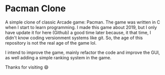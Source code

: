 # Pacman Clone

A simple clone of classic Arcade game: Pacman. The game was written in C when I start to learn programming. I made this game about 2019, but I only have update it for here (Github) a good time later because, it that time, I didn't know coding versionment systems like git. So, the age of this repository is not the real age of the game lol.

I intend to improve the game, mainly refactor the code and improve the GUI, as well adding a simple ranking system in the game.

Thanks for visiting :smile:
